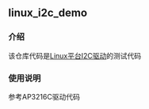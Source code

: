 ## linux_i2c_demo

### 介绍

该仓库代码是[Linux平台I2C驱动](https://github.com/hu-submodule-1/linux_i2c)的测试代码

### 使用说明

参考AP3216C驱动代码
